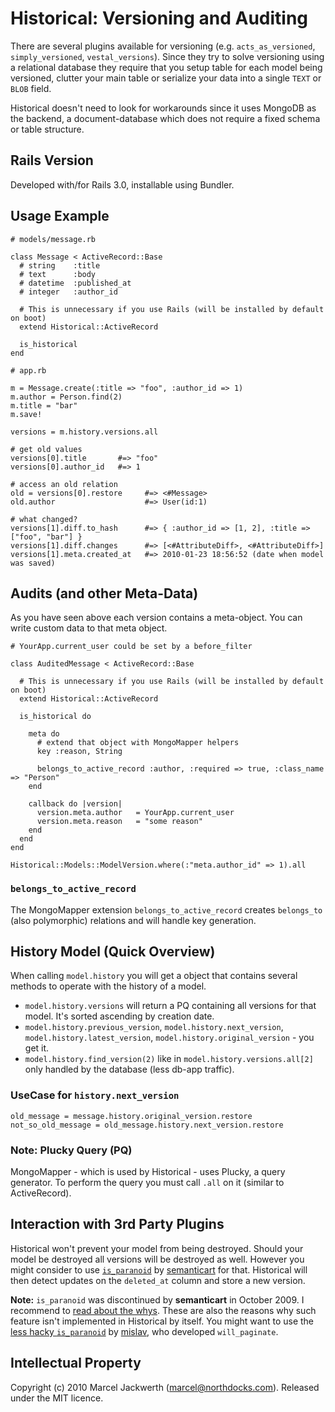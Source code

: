 # Historical: Versioning and Auditing

There are several plugins available for versioning (e.g. `acts_as_versioned`, `simply_versioned`, `vestal_versions`). Since they try to solve versioning using a relational database they require that you setup table for each model being versioned, clutter your main table or serialize your data into a single `TEXT` or `BLOB` field.

Historical doesn't need to look for workarounds since it uses MongoDB as the backend, a document-database which does not require a fixed schema or table structure.


## Rails Version

Developed with/for Rails 3.0, installable using Bundler.


## Usage Example

    # models/message.rb
    
    class Message < ActiveRecord::Base
      # string    :title
      # text      :body
      # datetime  :published_at
      # integer   :author_id
      
      # This is unnecessary if you use Rails (will be installed by default on boot)
      extend Historical::ActiveRecord
      
      is_historical
    end
    
    # app.rb
    
    m = Message.create(:title => "foo", :author_id => 1)
    m.author = Person.find(2)
    m.title = "bar"
    m.save!
    
    versions = m.history.versions.all
    
    # get old values
    versions[0].title       #=> "foo"
    versions[0].author_id   #=> 1
    
    # access an old relation
    old = versions[0].restore     #=> <#Message>
    old.author                    #=> User(id:1)
    
    # what changed?
    versions[1].diff.to_hash      #=> { :author_id => [1, 2], :title => ["foo", "bar"] }
    versions[1].diff.changes      #=> [<#AttributeDiff>, <#AttributeDiff>]
    versions[1].meta.created_at   #=> 2010-01-23 18:56:52 (date when model was saved)
    
    
## Audits (and other Meta-Data)

As you have seen above each version contains a meta-object. You can write custom data to that meta object.

    # YourApp.current_user could be set by a before_filter

    class AuditedMessage < ActiveRecord::Base
    
      # This is unnecessary if you use Rails (will be installed by default on boot)
      extend Historical::ActiveRecord
      
      is_historical do
      
        meta do
          # extend that object with MongoMapper helpers
          key :reason, String
          
          belongs_to_active_record :author, :required => true, :class_name => "Person"
        end

        callback do |version|
          version.meta.author   = YourApp.current_user
          version.meta.reason   = "some reason"
        end
      end
    end
    
    Historical::Models::ModelVersion.where(:"meta.author_id" => 1).all
    
### `belongs_to_active_record`

The MongoMapper extension `belongs_to_active_record` creates `belongs_to` (also polymorphic) relations and will
handle key generation.


## History Model (Quick Overview)

When calling `model.history` you will get a object that contains several methods to operate with the history of a model.
  
 - `model.history.versions` will return a PQ containing all versions for that model. It's sorted ascending by creation date.
 - `model.history.previous_version`, `model.history.next_version`, `model.history.latest_version`, `model.history.original_version` - you get it.
 - `model.history.find_version(2)` like in `model.history.versions.all[2]` only handled by the database (less db-app traffic).
 
### UseCase for `history.next_version`

    old_message = message.history.original_version.restore
    not_so_old_message = old_message.history.next_version.restore

### Note: Plucky Query (PQ)

MongoMapper - which is used by Historical - uses Plucky, a query generator. To perform the query you must call `.all` on it (similar to ActiveRecord).

    
## Interaction with 3rd Party Plugins

Historical won't prevent your model from being destroyed. Should your model be destroyed all versions
will be destroyed as well. However you might consider to use [`is_paranoid`](http://github.com/semanticart/is_paranoid)
by [semanticart](http://github.com/semanticart) for that. Historical will then detect updates on the `deleted_at` column
and store a new version.

**Note:** `is_paranoid` was discontinued by **semanticart** in October 2009. I recommend to
[read about the whys](http://blog.semanticart.com/killing_is_paranoid/). These are also the reasons
why such feature isn't implemented in Historical by itself. You might want to use the
[less hacky `is_paranoid`](http://github.com/mislav/is_paranoid) by [mislav](http://github.com/mislav),
who developed `will_paginate`.


## Intellectual Property

Copyright (c) 2010 Marcel Jackwerth (marcel@northdocks.com). Released under the MIT licence.
